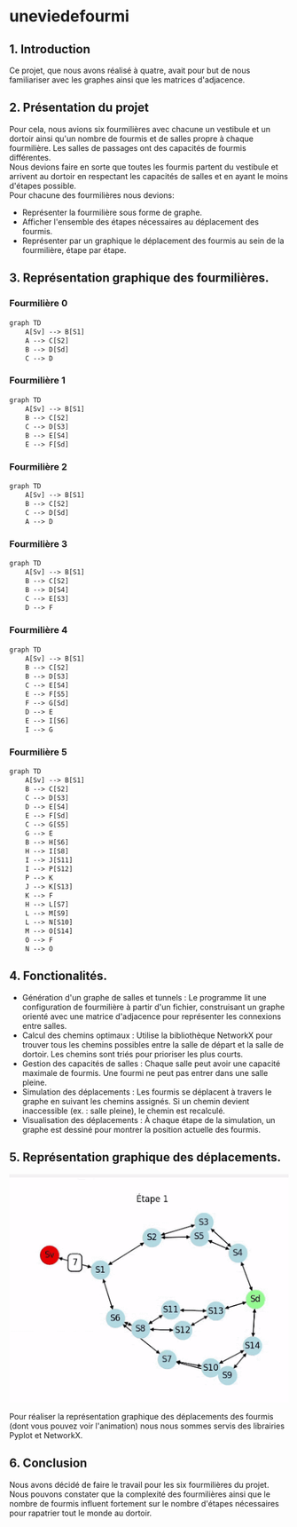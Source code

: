 # uneviedefourmi
 
## 1. Introduction
Ce projet, que nous avons réalisé à quatre, avait pour but de nous familiariser avec les graphes ainsi que les matrices d'adjacence.  

## 2. Présentation du projet  
Pour cela, nous avions six fourmilières avec chacune un vestibule et un dortoir ainsi qu'un nombre de fourmis et de salles propre à chaque fourmilière.  Les salles de passages ont des capacités de fourmis différentes.  
Nous devions faire en sorte que toutes les fourmis partent du vestibule et arrivent au dortoir en respectant les capacités de salles et en ayant le moins d'étapes possible.  
Pour chacune des fourmilières nous devions:  
- Représenter la fourmilière sous forme de graphe.  
- Afficher l'ensemble des étapes nécessaires au déplacement des fourmis.  
- Représenter par un graphique le déplacement des fourmis au sein de la fourmilière, étape par étape.  

## 3. Représentation graphique des fourmilières.  

### Fourmilière 0
```mermaid 
graph TD
    A[Sv] --> B[S1]
    A --> C[S2]
    B --> D[Sd]
    C --> D
```

### Fourmilière 1
```mermaid
graph TD
    A[Sv] --> B[S1]
    B --> C[S2]
    C --> D[S3]
    B --> E[S4]
    E --> F[Sd]
```

### Fourmilière 2
```mermaid
graph TD
    A[Sv] --> B[S1]
    B --> C[S2]
    C --> D[Sd]
    A --> D
```

### Fourmilière 3
```mermaid
graph TD
    A[Sv] --> B[S1]
    B --> C[S2]
    B --> D[S4]
    C --> E[S3]
    D --> F
```

### Fourmilière 4
```mermaid
graph TD
    A[Sv] --> B[S1]
    B --> C[S2]
    B --> D[S3]
    C --> E[S4]
    E --> F[S5]
    F --> G[Sd]
    D --> E
    E --> I[S6]
    I --> G
```

### Fourmilière 5
```mermaid
graph TD
    A[Sv] --> B[S1]
    B --> C[S2]
    C --> D[S3]
    D --> E[S4]
    E --> F[Sd]
    C --> G[S5]
    G --> E
    B --> H[S6]
    H --> I[S8]
    I --> J[S11]
    I --> P[S12]
    P --> K
    J --> K[S13]
    K --> F
    H --> L[S7]
    L --> M[S9]
    L --> N[S10]
    M --> O[S14]
    O --> F
    N --> O
```
  

## 4. Fonctionalités.  

* Génération d'un graphe de salles et tunnels : Le programme lit une configuration de fourmilière à partir d'un fichier, construisant un graphe orienté avec une matrice d'adjacence pour représenter les connexions entre salles.
* Calcul des chemins optimaux : Utilise la bibliothèque NetworkX pour trouver tous les chemins possibles entre la salle de départ et la salle de dortoir. Les chemins sont triés pour prioriser les plus courts.
* Gestion des capacités de salles : Chaque salle peut avoir une capacité maximale de fourmis. Une fourmi ne peut pas entrer dans une salle pleine.
* Simulation des déplacements : Les fourmis se déplacent à travers le graphe en suivant les chemins assignés. Si un chemin devient inaccessible (ex. : salle pleine), le chemin est recalculé.
* Visualisation des déplacements : À chaque étape de la simulation, un graphe est dessiné pour montrer la position actuelle des fourmis.

## 5. Représentation graphique des déplacements.  
[![Watch the video](./img/unnamed.gif)](./img/unnamed.gif)

Pour réaliser la représentation graphique des déplacements des fourmis (dont vous pouvez voir l'animation) nous nous sommes servis des librairies Pyplot et NetworkX.  


## 6. Conclusion  
Nous avons décidé de faire le travail pour les six fourmilières du projet. Nous pouvons constater que la complexité des fourmilières ainsi que le nombre de fourmis influent fortement sur le nombre d'étapes nécessaires pour rapatrier tout le monde au dortoir.  